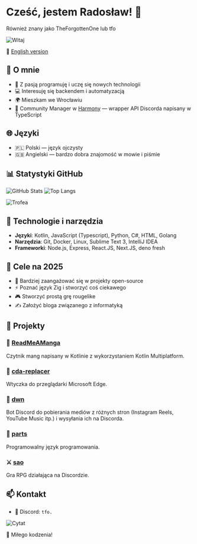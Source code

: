 # Cześć, jestem Radosław! 👋
Również znany jako TheForgottenOne lub tfo

![Witaj](https://readme-typing-svg.demolab.com?font=Fira+Code&weight=500&size=24&pause=1000&color=F75C7E&width=435&lines=Czasem+coś+zrobię;Fan+Backendu+%F0%9F%92%BB;Wielbiciel+czystego+kodu+%F0%9F%94%A7)

🔄 [English version](./README.md)

## 🚀 O mnie
- 🎯 Z pasją programuję i uczę się nowych technologii
- 💻 Interesuję się backendem i automatyzacją
- 🌍 Mieszkam we Wrocławiu
- 👥 Community Manager w [Harmony](https://github.com/harmonyland/harmony) — wrapper API Discorda napisany w TypeScript

## 🌐 Języki
- 🇵🇱 Polski — język ojczysty
- 🇬🇧 Angielski — bardzo dobra znajomość w mowie i piśmie

## 📊 Statystyki GitHub
![GitHub Stats](https://github-readme-stats.vercel.app/api?username=tfo-dot&show_icons=true&hide_rank=true&theme=radical&locale=pl)
![Top Langs](https://github-readme-stats.vercel.app/api/top-langs/?username=tfo-dot&layout=compact&theme=radical)

![Trofea](https://github-profile-trophy.vercel.app/?username=tfo-dot&theme=radical&margin-w=15&no-frame=true)

## 🔧 Technologie i narzędzia
- **Języki**: Kotlin, JavaScript (Typescript), Python, C#, HTML, Golang
- **Narzędzia**: Git, Docker, Linux, Sublime Text 3, IntelliJ IDEA
- **Frameworki**: Node.js, Express, React.JS, Next.JS, deno fresh

## 🎯 Cele na 2025
- 🤝 Bardziej zaangażować się w projekty open-source
- ⚡ Poznać język Zig i stworzyć coś ciekawego
- 🎮 Stworzyć prostą grę rougelike
- ✍️ Założyć bloga związanego z informatyką

## 📂 Projekty
### 📖 [ReadMeAManga](https://github.com/tfo-dot/ReadMeAManga)
Czytnik mang napisany w Kotlinie z wykorzystaniem Kotlin Multiplatform.

### 🧩 [cda-replacer](https://github.com/tfo-dot/cda-replacer)
Wtyczka do przeglądarki Microsoft Edge.

### 🤖 [dwn](https://github.com/tfo-dot/dwn)
Bot Discord do pobierania mediów z różnych stron (Instagram Reels, YouTube Music itp.) i wysyłania ich na Discorda.

### 🔣 [parts](https://github.com/tfo-dot/parts)
Programowalny język programowania.

### ⚔️ [sao](https://github.com/tfo-dot/sao)
Gra RPG działająca na Discordzie.

## 📫 Kontakt
- 💬 Discord: `tfo.`

![Cytat](https://quotes-github-readme.vercel.app/api?type=horizontal&theme=radical)

🚀 Miłego kodzenia!
